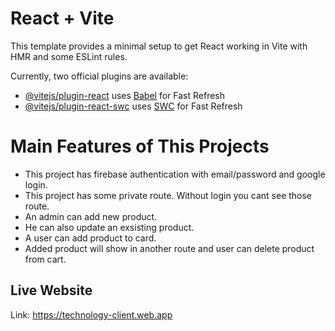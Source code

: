 # React + Vite

This template provides a minimal setup to get React working in Vite with HMR and some ESLint rules.

Currently, two official plugins are available:

- [@vitejs/plugin-react](https://github.com/vitejs/vite-plugin-react/blob/main/packages/plugin-react/README.md) uses [Babel](https://babeljs.io/) for Fast Refresh
- [@vitejs/plugin-react-swc](https://github.com/vitejs/vite-plugin-react-swc) uses [SWC](https://swc.rs/) for Fast Refresh

# Main Features of This Projects
- This project has firebase authentication with email/password and google login.
- This project has some private route. Without login you cant see those route.
- An admin can add new product.
- He can also update an exsisting product.
- A user can add product to card.
- Added product will show in another route and user can delete product from cart.

## Live Website
 Link: https://technology-client.web.app
   
